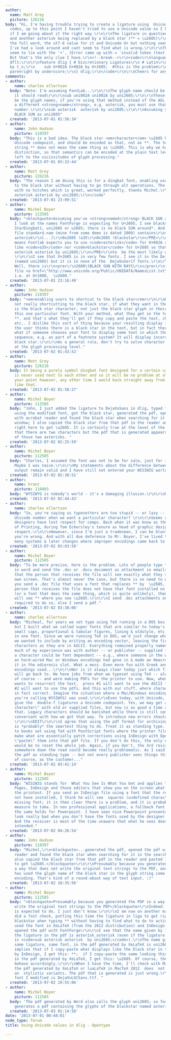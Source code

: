 ```yaml
---
author:
  name: Matt Grey
  picture: 126216
body: "Hi, I'm having trouble trying to create a ligature using  Unicode character
  codes, up to this point I haven't tried to use a Unicode value so I have no Idea
  if I am going about it the right way.\r\n\r\nThe ligature in question is an asterisk
  and another asterisk being replaced by a black star (** = \u2605)\r\n\r\nI've tried
  the full word, the utf-8 value for it and Unicode U+ but nothing seems to work.
  I've had a look around and cant seem to find what is wrong.\r\n\r\nThe problems
  seem to lie with the '+', (Error came up with = 'invalid token (text was \"+\")').
  But that's the only clue I have.\r\n<!--break-->\r\n<code>\r\nlanguagesystem latn
  dflt;\r\n\r\nfeature dlig { # Discretionary Ligatures\r\n # Latin\r\n    sub t o
  by t_o;\r\n    sub U+002A U+002A by U+2605;  #this is the problem\r\n    sub parenleft
  parenright by underscore;\r\n} dlig;\r\n</code>\r\n\r\nCheers for any help\r\n\r\nMatt"
comments:
- author:
    name: charles ellertson
  body: "Note: I'm assuming FontLab...\r\n\r\nThe glyph name should be uni####, so
    it should read\r\n\r\nsub uni002A uni002A by uni2605;\r\n\r\nThese should also
    be the glyph names, if you're using that method instead of the AGL. If you use
    a different <strong>name</strong>, e.g. asterisk, you must use that, not the unicode
    number.\r\n\r\nsub asterisk  asterisk by uni2605;\r\n\r\nAssuming you've <strong>named</strong>
    BLACK SUN as uni2605"
  created: '2013-07-01 01:56:34'
- author:
    name: John Hudson
    picture: 110397
  body: "This is a bad idea. The black star <em>character</em> \u2605 has it's own
    Unicode codepoint, and should be encoded as that, not as **. The two-character
    string ** does not mean the same thing as \u2605. This is why we have a character/glyph
    distinction, so that semantics can be encoded at the plain text level and not
    left to the vicissitudes of glyph processing."
  created: '2013-07-01 03:32:44'
- author:
    name: Matt Grey
    picture: 126216
  body: "The reason I am doing this is for a dingbat font, enabling users to shortcut
    to the black star without having to go through alt operations. The font compiled
    with no hitches which is great, worked perfectly, thanks Michel.\r\n<code>\r\nsub
    asterisk asterisk by uni2605;\r\n</code"
  created: '2013-07-01 23:09:51'
- author:
    name: Michel Boyer
    picture: 112585
  body: "<blockquote>Assuming you've <strong>named</strong> BLACK SUN as uni2605</blockquote>\r\nWhen
    I look at the names FontForge is expecting for U+2605, I see blackstar, a35, DD130,
    StarDingbat1, uni2605 or u2605; there is no black SUN around*. And the Fontlab
    file standard.nam (mine from some demo is dated 2009) contains\r\n<PRE>\r\n0x002A
    asterisk\r\n[...]\r\n0x2605 !a35\r\n0x2605 !blackstar\r\n</PRE>\r\nwhich, I guess,
    means Fontlab expects you to use <code>asterisk</code> for U+002A and does not
    like <code>a35</code> nor <code>blackstar</code> for U+2605 so that I would guess\r\n<PRE>\r\nsub
    asterisk asterisk by uni2605;\r\n</PRE>\r\nto  be the most likely working substitution.
    \r\n\r\nI see that U+2605 is in very few fonts. I see it in the DejaVuSans fonts
    (named uni2605) but it is in none of the  DejaVuSerif fonts.\r\n\r\n* [Added]
    Well, there is\r\n<pre>\r\n2600\tBLACK SUN WITH RAYS\r\n</pre>\r\nin the unicode
    file <a href=\"http://www.unicode.org/Public/UNIDATA/NamesList.txt\"><code>NamesList.txt</code></a>,
    i.e. at U+2600,  \u2600."
  created: '2013-07-01 23:16:49'
- author:
    name: John Hudson
    picture: 110397
  body: "<em>enabling users to shortcut to the black star</em>\r\n\r\nBut they're
    not really shortcutting to the black star, if what they want in their text string
    is the black star character, not just the black star glyph in their display with
    this one particular font. With your method, what they get in the text string is
    **, and that's what they'll get if they copy and paste the text, change the font,
    etc.. I dislike this sort of thing because your resulting display is misleading:
    the user thinks there is a black star in the text, but in fact there isn't. Also,
    what if someone chooses your font to display some text in which there is a double-asterisk
    sequence, e.g. as part of a footnote system? It will display incorrectly as a
    black star.\r\n\r\nAs a general rule, don't try to solve character input issues
    at the glyph processing level."
  created: '2013-07-02 01:43:52'
- author:
    name: Matt Grey
    picture: 126216
  body: It being a purely symbol dingbat font designed for a certain use, one symbol
    is never used next to each other and so it will be no problem at all. I do get
    your point however, any other time I would back straight away from doing anything
    like that.
  created: '2013-07-02 01:58:27'
- author:
    name: Michel Boyer
    picture: 112585
  body: "John, I just added the ligature to DejaVuSans in dlig, typed ** in TextEdit
    using the modified font, got the black star, generated the pdf, opened the pdf
    with acrobat reader and found the black star when searching for it in the search
    window; I also copied the black star from that pdf in the reader and pasted it
    right here to get \u2605. It is certainly true at the level of the input file
    that there are two characters but the pdf that is generated appears to know nothing
    of those two asterisks. "
  created: '2013-07-02 02:25:59'
- author:
    name: Michel Boyer
    picture: 112585
  body: "Charles, I assumed the font was not to be for sale, just for internal use.
    Maybe I was naive.\r\n\r\nMy statements about the difference between input and
    output remain valid and I have still not entered your WISIWIG world."
  created: '2013-07-02 02:38:51'
- author:
    name: hrant
    picture: 110403
  body: "WYSIWYG is nobody's world - it's a damaging illusion.\r\n\r\nhhp\r\n"
  created: '2013-07-02 02:44:43'
- author:
    name: charles ellertson
  body: "So, you're saying us typesetters are too stupid -- or lazy -- to enter a
    Unicode number when we want a particular character? \r\n\r\nSeems you young English
    designers have lost respect for comps. Back when it was know as the London College
    of Printing, during Tom Eckersley's tenure as head of graphic design, we got proper
    respect.\r\n\r\nHowever, since I'm just a tradesman, I can be blunt. John's right,
    you're wrong. And with all due deference to Mr. Boyer, I've lived through too
    many systems & later changes where improper encodings came back to cause trouble."
  created: '2013-07-02 03:03:50'
- author:
    name: Michel Boyer
    picture: 112585
  body: "To be more precise, here is the problem. Lots of people type their texts
    in word and send the .doc or .docx document as attachment in emails, assuming
    that the person that receives the file will see exactly what they see on their
    own screen. That's almost never the case, but there is no need to worsen the situation.\r\n\r\nIf
    you send a .doc file that uses a font that replaces ** by  \u2605, and if the
    person that receives the file does not have that font installed on his computer
    (or a font that does the same thing, which is quite unlikely), then that person
    will see ** where you see \u2605.\r\n\r\nI send .doc attachments only when I am
    required to do so, else I send a pdf."
  created: '2013-07-02 03:38:06'
- author:
    name: charles ellertson
  body: "Micheal, for years we set type using TeX running in a DOS box. This is pre-Unicode,
    but I built what we called super fonts that are similar to today's OpenType --
    small caps, proportional & tabular figures, lining & oldstyle, etc, etc., all
    in one font. Since we were running TeX in DOS, we'd just change whatever characters
    we wanted to include by writing an encoding vector, leaving the first 127 (named)
    characters as they are in ASCII. Everything remained properly named\r\n\r\nSo,
    much of my experience was with author -- or publisher -- supplied files where
    a character could be font dependent -- e.g., where someone in the world that relied
    on hard-wired Mac or Windows encodings had gone in & made an 0macron, but put
    it in the odieresis slot. What a mess. Even more fun with Greek and all the different
    encodings used...\r\n\r\nNor is it always clear today just which file someone
    will go back to. We have jobs from when we typeset using TeX -- always ASCII files,
    of course -- and were making PDFs for the printer to use. Now, when the publisher
    wants to resurrect the text,  press #1 will want to use the ASCII files, but press
    #2 will want to use the pdfs. And this with our stuff, where character names were
    in fact correct. Imagine the situation where a Mac/Windows encoding (I think what
    you're calling WYSIWYG) was used.\r\n\r\nEven today, with Unicode, I refuse to
    give the  double-f ligatures a Unicode codepoint. Yes, we may get a \"missing
    character\" with old or supplied files, but now is as good a time as any to fix
    that. Legacy characters should be banished while there is still someone around
    conversant with how we got that way. To introduce new errors should be a crime/misdemeanor.
    \r\n\r\nEDIT\r\n\r\nI agree that using the pdf format for archiving typeset material
    is *probably* the smartest thing to do. Treat it as standing type. We can go back
    to books set using TeX with PostScript fonts where the printer file was pfd, then
    make what are essentially patch corrections using InDesign with OpenType, and
    \"paste\" them into that pdf file. If you don't do this, the only other sane way
    would be to reset the whole job. Again, if you don't, the 3rd revised edition
    somewhere down the road could become really problematic. As I said, just treat
    the pdf as standing type -- but not every publisher sees things this way, and
    of course, as the customer..."
  created: '2013-07-02 03:41:14'
- author:
    name: Michel Boyer
    picture: 112585
  body: "WISIWIG stands for  What You See Is What You Get and applies to Word, TextEdit,
    Pages, InDesign and those editors that show you on the screen what you get on
    the printout. If you send an InDesign file using a font that the receiver does
    not have installed, I think he will see  squares (undefined characters) for the
    missing font; it is then clear there is a problem, and it is probably clear what
    measure to take. In non professional applications, a fallback font is used instead;
    the same holds for Powerpoint. I have seen nice Powerpoint presentations that
    look really bad when you don't have the fonts used by the designer to view them.\r\n\r\nAdded:
    And the receiver is most of the time unaware that what he sees does not look like
    intended."
  created: '2013-07-02 04:26:54'
- author:
    name: John Hudson
    picture: 110397
  body: "Michel,\r\n<blockquote>...generated the pdf, opened the pdf with acrobat
    reader and found the black star when searching for it in the search window; I
    also copied the black star from that pdf in the reader and pasted it right here
    to get \u2605.</blockquote>\r\n\r\nPresumably because you generated the PDF in
    a way that does not write the original text strings to the PDF, and hence Acrobat
    has used the glyph name of the black star in the glyph string come up with an
    encoding. That's kind of a round-about way of text input. :)"
  created: '2013-07-02 18:35:56'
- author:
    name: Michel Boyer
    picture: 112585
  body: "<blockquote>Presumably because you generated the PDF in a way that does not
    write the original text strings to the PDF</blockquote>\r\nIndeed. What the application
    is expected to do, I just don't know.\r\n\r\nI am now on another machine and I
    did a fast check, putting this time the ligature in liga to get right away the
    blackstar when typing ** without having to find what to do to activate dlig; I
    used the font in XeLaTeX (from the 2012 distribution) and InDesign CS3 and then
    opened the pdf with FontForge\r\n\r\nI see that the name given by InDesign to
    the ligature in the pdf is asterisk_asterisk (even if the ligature in the font
    is <code>sub asterisk asterisk  by uni2605;</code>).\r\nThe name given  to the
    same ligature, same font, in the pdf generated by XeLaTeX is uni2605\r\n\r\nThat
    implies that if I copy-paste what displays like the black star in the pdf generated
    by InDesign, I get this: **;  if I copy-paste the same looking thing appearing
    in the pdf generated by XeLaTeX, I get this: \u2605. Of course, the search will
    behave accordingly.\r\n\r\nWhen I have the time, I'll check with MacTeX 2013 because
    the pdf generated by XeLaTeX or luaLaTeX in MacTeX 2012  does  not allow searches
    on  stylistic variants. The pdf that is generated is just wrong.\r\n\r\nPS. The
    font I modified is DejaVuLGCSans.ttf. "
  created: '2013-07-02 19:55:06'
- author:
    name: Michel Boyer
    picture: 112585
  body: 'The pdf generated by Word also calls the glyph uni2605; so far, only InDesign
    generates a pdf containing the glyphs of the blackstar named asterisk_asterisk. '
  created: '2013-07-03 01:14:58'
date: '2013-07-01 00:48:01'
node_type: forum
title: Using Unicode values in dlig - Opentype

---
```

